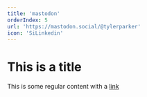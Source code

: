 ```yaml
---
title: 'mastodon'
orderIndex: 5
url: 'https://mastodon.social/@tylerparker'
icon: 'SiLinkedin'
---
```


# This is a title

This is some regular content with a [link](https://google.com)